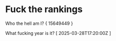 # Fuck the rankings

Who the hell am I?
{ 15649449 }

What fucking year is it?
[ 2025-03-28T17:20:00Z ]
